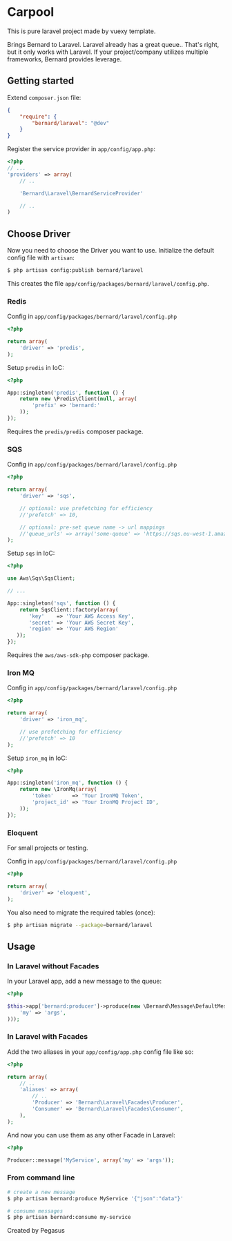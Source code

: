 # Carpool
This is pure laravel project made by vuexy template.

Brings Bernard to Laravel. Laravel already has a great queue.. That's right, but it only works with Laravel. If your project/company utilizes multiple frameworks, Bernard provides leverage.

Getting started
---------------

Extend `composer.json` file:

``` json
{
    "require": {
        "bernard/laravel": "@dev"
    }
}
```

Register the service provider in `app/config/app.php`:

``` php
<?php
// ...
'providers' => array(
    // ..

    'Bernard\Laravel\BernardServiceProvider'

    // ..
)
```

Choose Driver
-------------

Now you need to choose the Driver you want to use. Initialize the default config file with `artisan`:

``` bash
$ php artisan config:publish bernard/laravel
```

This creates the file `app/config/packages/bernard/laravel/config.php`.


### Redis

Config in `app/config/packages/bernard/laravel/config.php`

``` php
<?php

return array(
    'driver' => 'predis',
);
```

Setup `predis` in IoC:

``` php
<?php

App::singleton('predis', function () {
    return new \Predis\Client(null, array(
        'prefix' => 'bernard:'
    ));
});
```

Requires the `predis/predis` composer package.

### SQS

Config in `app/config/packages/bernard/laravel/config.php`

``` php
<?php

return array(
    'driver' => 'sqs',

    // optional: use prefetching for efficiency
    //'prefetch' => 10,

    // optional: pre-set queue name -> url mappings
    //'queue_urls' => array('some-queue' => 'https://sqs.eu-west-1.amazonaws.com/123123/some-queue', ...)
);
```

Setup `sqs` in IoC:

``` php
<?php

use Aws\Sqs\SqsClient;

// ...

App::singleton('sqs', function () {
    return SqsClient::factory(array(
       'key'    => 'Your AWS Access Key',
       'secret' => 'Your AWS Secret Key',
       'region' => 'Your AWS Region'
   ));
});
```

Requires the `aws/aws-sdk-php` composer package.

### Iron MQ

Config in `app/config/packages/bernard/laravel/config.php`

``` php
<?php

return array(
    'driver' => 'iron_mq',

    // use prefetching for efficiency
    //'prefetch' => 10
);
```


Setup `iron_mq` in IoC:

``` php
<?php

App::singleton('iron_mq', function () {
    return new \IronMq(array(
        'token'      => 'Your IronMQ Token',
        'project_id' => 'Your IronMQ Project ID',
    ));
});
```

### Eloquent

For small projects or testing.

Config in `app/config/packages/bernard/laravel/config.php`

``` php
<?php

return array(
    'driver' => 'eloquent',
);
```

You also need to migrate the required tables (once):

``` bash
$ php artisan migrate --package=bernard/laravel
```

Usage
-----

### In Laravel without Facades

In your Laravel app, add a new message to the queue:

``` php
<?php

$this->app['bernard:producer']->produce(new \Bernard\Message\DefaultMessage('MyService', array(
    'my' => 'args',
)));
```

### In Laravel with Facades

Add the two aliases in your `app/config/app.php` config file like so:

``` php
<?php

return array(
    // ..
    'aliases' => array(
        // ..
        'Producer' => 'Bernard\Laravel\Facades\Producer',
        'Consumer' => 'Bernard\Laravel\Facades\Consumer',
    ),
);
```

And now you can use them as any other Facade in Laravel:

``` php
<?php

Producer::message('MyService', array('my' => 'args'));
```

### From command line

``` bash
# create a new message
$ php artisan bernard:produce MyService '{"json":"data"}'

# consume messages
$ php artisan bernard:consume my-service
```
Created by Pegasus
